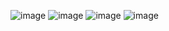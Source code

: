 
![image](https://user-images.githubusercontent.com/77621446/112934792-35f80500-912b-11eb-8bc9-0aca154f68d8.png)
![image](https://user-images.githubusercontent.com/77621446/112934855-4a3c0200-912b-11eb-8d37-2654f8861dac.png)
![image](https://user-images.githubusercontent.com/77621446/112934896-6049c280-912b-11eb-81d5-c52cf0fa7949.png)
![image](https://user-images.githubusercontent.com/77621446/112937597-98073900-9130-11eb-93ed-7e3fd6efc4a6.png)

